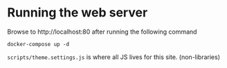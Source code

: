 Running the web server
=====================

Browse to http://localhost:80 after running the following command
```
docker-compose up -d
```


`scripts/theme.settings.js` is where all JS lives for this site. (non-libraries)
